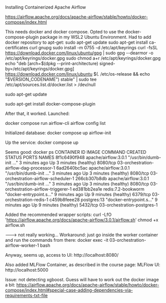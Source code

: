 Installing Containerized Apache Airflow

https://airflow.apache.org/docs/apache-airflow/stable/howto/docker-compose/index.html

This needs docker and docker compose. Opted to use the docker-compose-plugin package in my WSL2 Ubuntu Environment. 
Had to add docker repository to apt-get:
sudo apt-get update
sudo apt-get install ca-certificates curl gnupg
sudo install -m 0755 -d /etc/apt/keyrings
curl -fsSL https://download.docker.com/linux/ubuntu/gpg | sudo gpg --dearmor -o /etc/apt/keyrings/docker.gpg
sudo chmod a+r /etc/apt/keyrings/docker.gpg
echo "deb [arch=$(dpkg --print-architecture) signed-by=/etc/apt/keyrings/docker.gpg] https://download.docker.com/linux/ubuntu $(. /etc/os-release && echo "$VERSION_CODENAME") stable" | sudo tee /etc/apt/sources.list.d/docker.list > /dev/null

sudo apt-get update

sudo apt-get install docker-compose-plugin

After that, it worked. Launched:

docker compose run airflow-cli airflow config list

Initialized database:
docker compose up airflow-init

Up the service:
docker compose up

Seems good:
docker ps
CONTAINER ID   IMAGE                  COMMAND                  CREATED         STATUS                   PORTS      NAMES
8f1c6490f948   apache/airflow:3.0.1   "/usr/bin/dumb-init …"   3 minutes ago   Up 3 minutes (healthy)   8080/tcp   03-orchestration-airflow-dag-processor-1
6ad2640bc5ac   apache/airflow:3.0.1   "/usr/bin/dumb-init …"   3 minutes ago   Up 3 minutes (healthy)   8080/tcp   03-orchestration-airflow-scheduler-1
266cb307b8db   apache/airflow:3.0.1   "/usr/bin/dumb-init …"   3 minutes ago   Up 3 minutes (healthy)   8080/tcp   03-orchestration-airflow-triggerer-1
ed381bb2ea1e   redis:7.2-bookworm     "docker-entrypoint.s…"   9 minutes ago   Up 9 minutes (healthy)   6379/tcp   03-orchestration-redis-1
c459b8feee28   postgres:13            "docker-entrypoint.s…"   9 minutes ago   Up 9 minutes (healthy)   5432/tcp   03-orchestration-postgres-1


Added the recommended wrapper scripts:
curl -LfO 'https://airflow.apache.org/docs/apache-airflow/3.0.1/airflow.sh'
chmod +x airflow.sh

---> not really working...
Workaround: just go inside the worker container and run the commands from there:
docker exec -it 03-orchestration-airflow-worker-1 bash

Anyway, seems up, access to UI:
http://localhost:8080/



Also added MLFlow Container, as described in the course page:
MLFlow UI:
http://localhost:5000


Issue: not detecting xgboost.
Guess will have to work out the docker image a bit:
https://airflow.apache.org/docs/apache-airflow/stable/howto/docker-compose/index.html#special-case-adding-dependencies-via-requirements-txt-file



